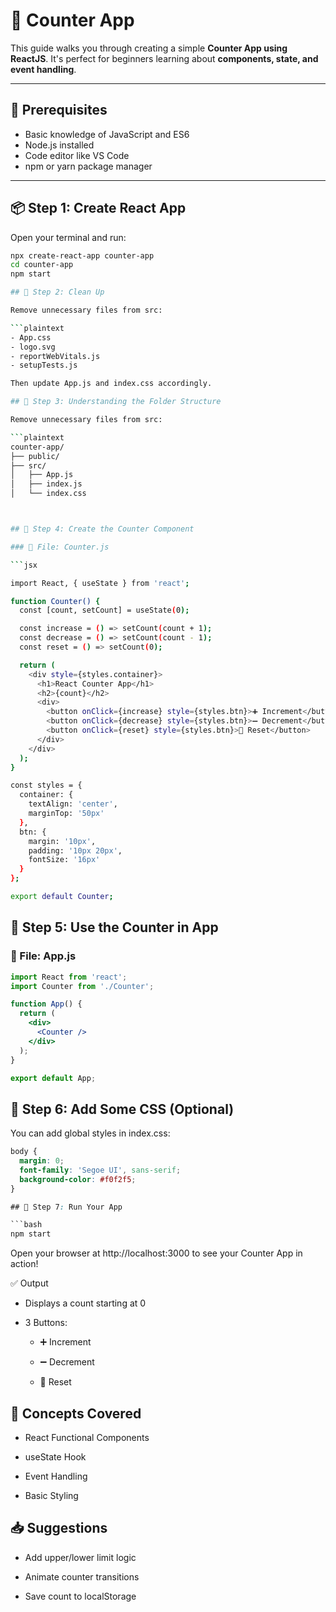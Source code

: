# 🧮 Counter App 

This guide walks you through creating a simple **Counter App using ReactJS**. It's perfect for beginners learning about **components, state, and event handling**.

---

## 🧰 Prerequisites

- Basic knowledge of JavaScript and ES6
- Node.js installed
- Code editor like VS Code
- npm or yarn package manager

---

## 📦 Step 1: Create React App

Open your terminal and run:

```bash
npx create-react-app counter-app
cd counter-app
npm start

## 🧹 Step 2: Clean Up

Remove unnecessary files from src:

```plaintext
- App.css
- logo.svg
- reportWebVitals.js
- setupTests.js

Then update App.js and index.css accordingly.

## 🧠 Step 3: Understanding the Folder Structure

Remove unnecessary files from src:

```plaintext
counter-app/
├── public/
├── src/
│   ├── App.js
│   ├── index.js
│   └── index.css



## 🧩 Step 4: Create the Counter Component

### 📁 File: Counter.js

```jsx

import React, { useState } from 'react';

function Counter() {
  const [count, setCount] = useState(0);

  const increase = () => setCount(count + 1);
  const decrease = () => setCount(count - 1);
  const reset = () => setCount(0);

  return (
    <div style={styles.container}>
      <h1>React Counter App</h1>
      <h2>{count}</h2>
      <div>
        <button onClick={increase} style={styles.btn}>➕ Increment</button>
        <button onClick={decrease} style={styles.btn}>➖ Decrement</button>
        <button onClick={reset} style={styles.btn}>🔄 Reset</button>
      </div>
    </div>
  );
}

const styles = {
  container: {
    textAlign: 'center',
    marginTop: '50px'
  },
  btn: {
    margin: '10px',
    padding: '10px 20px',
    fontSize: '16px'
  }
};

export default Counter;
```
## 🧷 Step 5: Use the Counter in App

### 📁 File: App.js

```jsx
import React from 'react';
import Counter from './Counter';

function App() {
  return (
    <div>
      <Counter />
    </div>
  );
}

export default App;
```

## 🎨 Step 6: Add Some CSS (Optional)

You can add global styles in index.css:

```css
body {
  margin: 0;
  font-family: 'Segoe UI', sans-serif;
  background-color: #f0f2f5;
}

## 🚀 Step 7: Run Your App

```bash
npm start
```

Open your browser at http://localhost:3000 to see your Counter App in action!

✅ Output

- Displays a count starting at 0

- 3 Buttons:

    - ➕ Increment

    - ➖ Decrement

    - 🔄 Reset

## 📌 Concepts Covered

- React Functional Components

- useState Hook

- Event Handling

- Basic Styling

## 📥 Suggestions

- Add upper/lower limit logic

- Animate counter transitions

- Save count to localStorage

